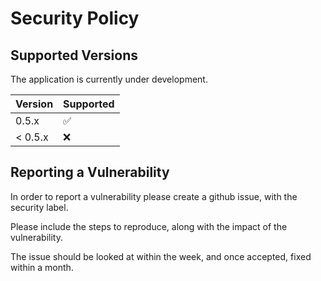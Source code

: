 # Security Policy

## Supported Versions

The application is currently under development.

| Version | Supported          |
| ------- | ------------------ |
| 0.5.x   | :white_check_mark: |
| < 0.5.x | :x:                |

## Reporting a Vulnerability

In order to report a vulnerability please create a github issue, with the security
label.

Please include the steps to reproduce, along with the impact of the vulnerability.

The issue should be looked at within the week, and once accepted, fixed within a
month.
